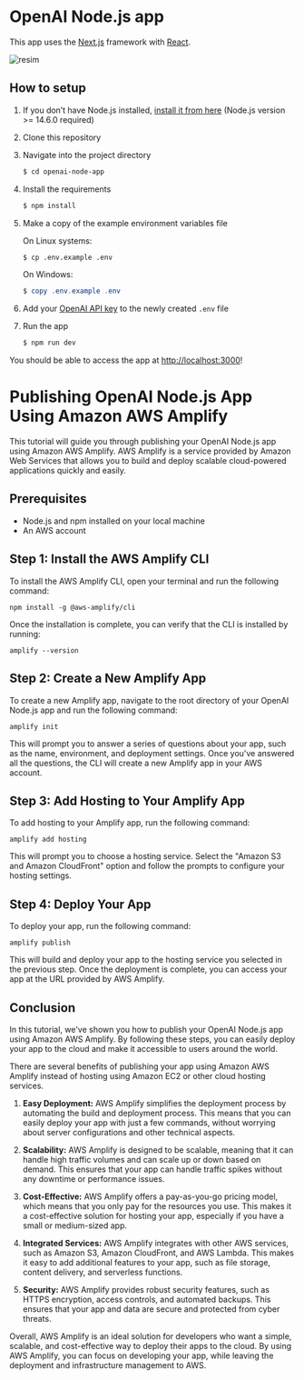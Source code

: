 # OpenAI Node.js app

This app uses the [Next.js](https://nextjs.org/) framework with [React](https://reactjs.org/).

![resim](https://user-images.githubusercontent.com/121151602/225870411-38c2a6b4-8bc8-42ab-bcb4-56390d56e42d.png)

## How to setup

1. If you don’t have Node.js installed, [install it from here](https://nodejs.org/en/) (Node.js version >= 14.6.0 required)

2. Clone this repository

3. Navigate into the project directory

   ```bash
   $ cd openai-node-app
   ```

4. Install the requirements

   ```bash
   $ npm install
   ```

5. Make a copy of the example environment variables file

   On Linux systems: 
   ```bash
   $ cp .env.example .env
   ```
   On Windows:
   ```powershell
   $ copy .env.example .env
   ```
6. Add your [OpenAI API key](https://platform.openai.com/account/api-keys) to the newly created `.env` file

7. Run the app

   ```bash
   $ npm run dev
   ```

You should be able to access the app at [http://localhost:3000](http://localhost:3000)! 



# Publishing OpenAI Node.js App Using Amazon AWS Amplify

This tutorial will guide you through publishing your OpenAI Node.js app using Amazon AWS Amplify. AWS Amplify is a service provided by Amazon Web Services that allows you to build and deploy scalable cloud-powered applications quickly and easily.

## Prerequisites

- Node.js and npm installed on your local machine
- An AWS account

## Step 1: Install the AWS Amplify CLI

To install the AWS Amplify CLI, open your terminal and run the following command:

```
npm install -g @aws-amplify/cli
```

Once the installation is complete, you can verify that the CLI is installed by running:

```
amplify --version
```

## Step 2: Create a New Amplify App

To create a new Amplify app, navigate to the root directory of your OpenAI Node.js app and run the following command:

```
amplify init
```

This will prompt you to answer a series of questions about your app, such as the name, environment, and deployment settings. Once you've answered all the questions, the CLI will create a new Amplify app in your AWS account.

## Step 3: Add Hosting to Your Amplify App

To add hosting to your Amplify app, run the following command:

```
amplify add hosting
```

This will prompt you to choose a hosting service. Select the "Amazon S3 and Amazon CloudFront" option and follow the prompts to configure your hosting settings.

## Step 4: Deploy Your App

To deploy your app, run the following command:

```
amplify publish
```

This will build and deploy your app to the hosting service you selected in the previous step. Once the deployment is complete, you can access your app at the URL provided by AWS Amplify.

## Conclusion

In this tutorial, we've shown you how to publish your OpenAI Node.js app using Amazon AWS Amplify. By following these steps, you can easily deploy your app to the cloud and make it accessible to users around the world.


There are several benefits of publishing your app using Amazon AWS Amplify instead of hosting using Amazon EC2 or other cloud hosting services. 

1. **Easy Deployment:** AWS Amplify simplifies the deployment process by automating the build and deployment process. This means that you can easily deploy your app with just a few commands, without worrying about server configurations and other technical aspects.

2. **Scalability:** AWS Amplify is designed to be scalable, meaning that it can handle high traffic volumes and can scale up or down based on demand. This ensures that your app can handle traffic spikes without any downtime or performance issues.

3. **Cost-Effective:** AWS Amplify offers a pay-as-you-go pricing model, which means that you only pay for the resources you use. This makes it a cost-effective solution for hosting your app, especially if you have a small or medium-sized app.

4. **Integrated Services:** AWS Amplify integrates with other AWS services, such as Amazon S3, Amazon CloudFront, and AWS Lambda. This makes it easy to add additional features to your app, such as file storage, content delivery, and serverless functions.

5. **Security:** AWS Amplify provides robust security features, such as HTTPS encryption, access controls, and automated backups. This ensures that your app and data are secure and protected from cyber threats.

Overall, AWS Amplify is an ideal solution for developers who want a simple, scalable, and cost-effective way to deploy their apps to the cloud. By using AWS Amplify, you can focus on developing your app, while leaving the deployment and infrastructure management to AWS.
